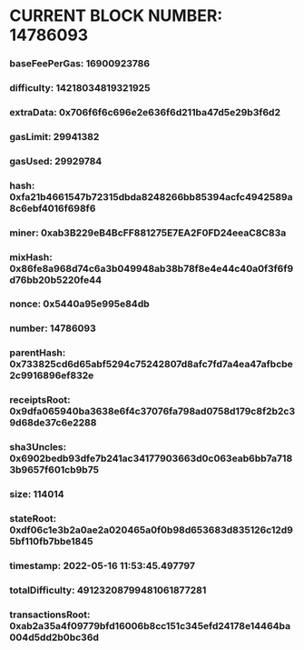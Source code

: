 # CURRENT BLOCK NUMBER: 14786093

### baseFeePerGas: 16900923786
### difficulty: 14218034819321925
### extraData: 0x706f6f6c696e2e636f6d211ba47d5e29b3f6d2
### gasLimit: 29941382
### gasUsed: 29929784
### hash: 0xfa21b4661547b72315dbda8248266bb85394acfc4942589a8c6ebf4016f698f6
### miner: 0xab3B229eB4BcFF881275E7EA2F0FD24eeaC8C83a
### mixHash: 0x86fe8a968d74c6a3b049948ab38b78f8e4e44c40a0f3f6f9d76bb20b5220fe44
### nonce: 0x5440a95e995e84db
### number: 14786093
### parentHash: 0x733825cd6d65abf5294c75242807d8afc7fd7a4ea47afbcbe2c9916896ef832e
### receiptsRoot: 0x9dfa065940ba3638e6f4c37076fa798ad0758d179c8f2b2c39d68de37c6e2288
### sha3Uncles: 0x6902bedb93dfe7b241ac34177903663d0c063eab6bb7a7183b9657f601cb9b75
### size: 114014
### stateRoot: 0xdf06c1e3b2a0ae2a020465a0f0b98d653683d835126c12d95bf110fb7bbe1845
### timestamp: 2022-05-16 11:53:45.497797
### totalDifficulty: 49123208799481061877281
### transactionsRoot: 0xab2a35a4f09779bfd16006b8cc151c345efd24178e14464ba004d5dd2b0bc36d
